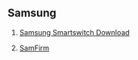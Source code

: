 ## Samsung 
1. [Samsung Smartswitch Download](https://www.samsung.com/de/apps/smart-switch/)

2. [SamFirm]()

